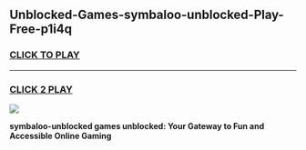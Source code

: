 
## Unblocked-Games-symbaloo-unblocked-Play-Free-p1i4q
<h3>
<a href="https://premium76.site?title=symbaloo-unblocked&ref=18A1">CLICK TO PLAY</a></h3>
<hr>

<h3>
<a href="https://premium76.site?title=symbaloo-unblocked&ref=18A1">CLICK 2 PLAY</a>
  
</h3>

<a href="https://premium76.site?title=symbaloo-unblocked&ref=18A1"><img src="https://clearcache.store/games.png"></a>


**symbaloo-unblocked games unblocked: Your Gateway to Fun and Accessible Online Gaming**
